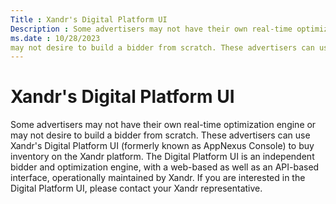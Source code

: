 ```yaml
---
Title : Xandr's Digital Platform UI
Description : Some advertisers may not have their own real-time optimization engine or
ms.date : 10/28/2023
may not desire to build a bidder from scratch. These advertisers can use
---
```



# Xandr's Digital Platform UI



Some advertisers may not have their own real-time optimization engine or
may not desire to build a bidder from scratch. These advertisers can use
Xandr's Digital Platform UI (formerly known as
AppNexus Console) to buy inventory on the
Xandr platform. The Digital Platform UI is an
independent bidder and optimization engine, with a web-based as well as
an API-based interface, operationally maintained by
Xandr. If you are interested in the Digital
Platform UI, please contact your Xandr
representative.




